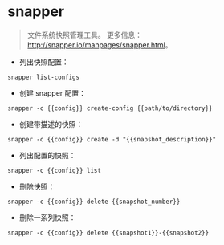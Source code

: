 # snapper

> 文件系统快照管理工具。
> 更多信息：<http://snapper.io/manpages/snapper.html>。

- 列出快照配置：

`snapper list-configs`

- 创建 snapper 配置：

`snapper -c {{config}} create-config {{path/to/directory}}`

- 创建带描述的快照：

`snapper -c {{config}} create -d "{{snapshot_description}}"`

- 列出配置的快照：

`snapper -c {{config}} list`

- 删除快照：

`snapper -c {{config}} delete {{snapshot_number}}`

- 删除一系列快照：

`snapper -c {{config}} delete {{snapshot1}}-{{snapshot2}}`